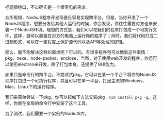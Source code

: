标题很绕口，不过确实是一个很常见的需求。

众所周知，NodeJS程序开发简便且容易实现跨平台。但是，当你开发了一个NodeJS程序，想要分发给其他人运行的时候，你会发现，你往往需要对方也来安装一个NodeJS环境。理想的方式是，我们可以把我们的程序打包成一个可执行文件，这样，就可以直接在对方的电脑上运行你的程序了；同时，我们将代码打成二进制形式，可以在一定程度上保护源代码以及API等处理的逻辑。

那么，能不能解决这样的需求呢？可以的。有很多程序包可以做到这件事情：pkg、nexe、node-packer、enclose，当然，对于使用web开发的程序，你还可以使用electron来开发，除了打包本身，还提供了GUI能力。

如果只是命令行的跨平台，不妨试试pkg，它可以在某一个平台下将你的NodeJS程序打包进一个可执行程序，并且可以在单一平台，打出主流的Windows、Mac、Linux下的运行程序。

我们来简单尝试一下pkg。你可以按如下方法安装pkg：`npm install pkg -g`。这样，你就在全局的命令行中安装了这个工具。

为了测试，我们需要一个实例的NodeJS库。